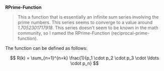 **RPrime-Function**

> This a function that is essentially an infinite sum series involving the prime numbers. This series seems to converge to a value around *1.7052301717918*. This series doesn't seem to be known in the math community, so I named the RPrime-Function (reciprocal-prime-function).

The function can be defined as follows:

$$
R(k) = \sum_{n=1}^{n=k} \frac{1}{p_1 \cdot p_2 \cdot p_3 \cdot \ldots \cdot p_n}
$$



